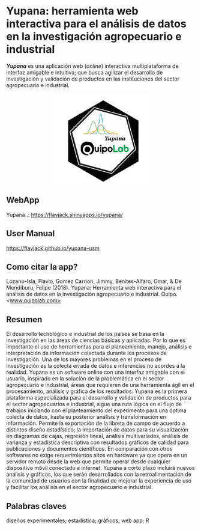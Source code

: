 # Yupana: herramienta web interactiva para el análisis de datos en la investigación agropecuario e industrial

**_Yupana_** es una aplicación web (_online_) interactiva multiplataforma de interfaz amigable e intuitiva; que busca agilizar el desarrollo de investigación y validación de productos en las instituciones del sector agropecuario e industrial.

<div style="text-align:center"><img src="files/logo.jpeg" /></div>

## WebApp

Yupana .: <https://flavjack.shinyapps.io/yupana/>

## User Manual 

<https://flavjack.github.io/yupana-usm>

## Como citar la app? 

Lozano-Isla, Flavio, Gomez Carrion, Jimmy, Benites-Alfaro, Omar, & De Mendiburu, Felipe (2018). Yupana: Herramienta web interactiva para el análisis de datos en la investigación agropecuario e industrial. Quipo. <www.quipolab.com>

## Resumen 

El desarrollo tecnológico e industrial de los países se basa en la investigación en las áreas de ciencias básicas y aplicadas. Por lo que es importante el uso de herramientas para el planeamiento, manejo, análisis e interpretación de información colectada durante los procesos de investigación. Una de los mayores problemas en el proceso de investigación es la colecta errada de datos e inferencias no acordes a la realidad. Yupana es un software online con una interfaz amigable con el usuario, inspirado en la solución de la problemática en el sector agropecuario e industrial, áreas que requieren de una herramienta ágil en el procesamiento, análisis y gráfica de los resultados. Yupana es la primera plataforma especializada para el desarrollo y validación de productos para el sector agropecuarios e industrial, sigue una ruta lógica en el flujo de trabajos iniciando con el planteamiento del experimento para una óptima colecta de datos, hasta su posterior análisis y transformación en información. Permite la exportación de la libreta de campo de acuerdo a distintos diseño estadístico; la importación de datos para su visualización en diagramas de cajas, regresión lineal, análisis multivariados, análisis de varianza y  estadística descriptiva con resultados gráficos de calidad para publicaciones y documentos científicos. En comparación con otros softwares no exige requerimientos altos en hardware ya que opera en un servidor remoto desde la web que permite operar desde cualquier dispositivo móvil conectado a internet. Yupana a corto plazo  incluirá  nuevos análisis y gráficos, los que serán desarrollados con la retroalimentación de la comunidad de usuarios con la finalidad de mejorar la experiencia de uso y facilitar los análisis en el sector agropecuario e industrial.

## Palabras claves

diseños experimentales; estadística; gráficos; web app; R
